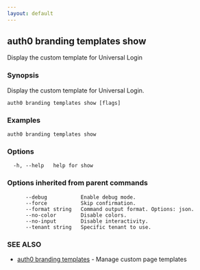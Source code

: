 ```yaml
---
layout: default
---
```

## auth0 branding templates show

Display the custom template for Universal Login

### Synopsis

Display the custom template for Universal Login.

```
auth0 branding templates show [flags]
```

### Examples

```
auth0 branding templates show
```

### Options

```
  -h, --help   help for show
```

### Options inherited from parent commands

```
      --debug           Enable debug mode.
      --force           Skip confirmation.
      --format string   Command output format. Options: json.
      --no-color        Disable colors.
      --no-input        Disable interactivity.
      --tenant string   Specific tenant to use.
```

### SEE ALSO

* [auth0 branding templates](auth0_branding_templates.md)	 - Manage custom page templates


